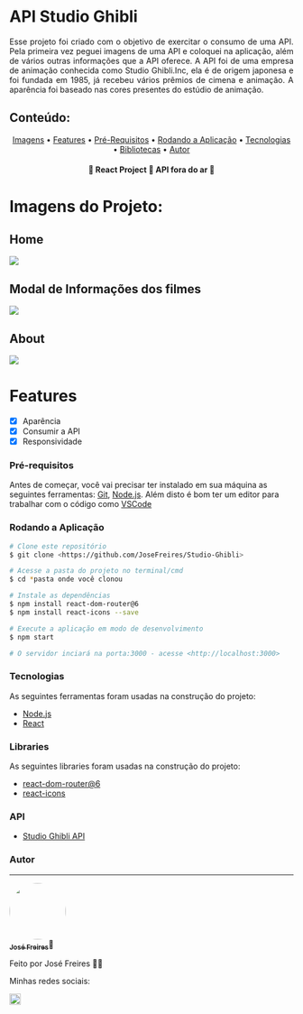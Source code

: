 # API Studio Ghibli

<p align="justify">
Esse projeto foi criado com o objetivo de exercitar o consumo de uma API. Pela primeira vez peguei imagens de uma API
e coloquei na aplicação, além de vários outras informações que a API oferece. A API foi de uma empresa de animação conhecida como 
Studio Ghibli.Inc, ela é de origem japonesa e foi fundada em 1985, já recebeu vários prêmios de cimena e animação.
A aparência foi baseado nas cores presentes do estúdio de animação.
</p>


## Conteúdo:

<p align="center">
 <a href="#imagens-do-projeto">Imagens</a> •
 <a href="#features">Features</a> •
 <a href="#pré-requisitos">Pré-Requisitos</a> •
 <a href="#rodando-a-aplicação">Rodando a Aplicação</a> •
 <a href="#tecnologias">Tecnologias</a> • 
 <a href="#libraries">Bibliotecas</a> • 
 <a href="#autor">Autor</a>
</p>

<h4 align="center"> 
	🚧  React Project 🚀 API fora do ar  🚧
</h4>

# Imagens do Projeto:
## Home
<img src="https://user-images.githubusercontent.com/88195769/199580814-74ca8ee4-022f-4a6e-82eb-e160d1b5fbb8.png" />

## Modal de Informações dos filmes

<img src="https://user-images.githubusercontent.com/88195769/199580631-5236aa6f-88f2-4c64-9df5-57a08bc10044.png" />

## About
<img src="https://user-images.githubusercontent.com/88195769/199580947-4fe8905a-1694-4465-bd37-ad0756e7eb12.png" />

# Features

- [x] Aparência
- [x] Consumir a API
- [x] Responsividade

### Pré-requisitos

Antes de começar, você vai precisar ter instalado em sua máquina as seguintes ferramentas:
[Git](https://git-scm.com), [Node.js](https://nodejs.org/en/). 
Além disto é bom ter um editor para trabalhar com o código como [VSCode](https://code.visualstudio.com/)

### Rodando a Aplicação

```bash
# Clone este repositório
$ git clone <https://github.com/JoseFreires/Studio-Ghibli>

# Acesse a pasta do projeto no terminal/cmd
$ cd *pasta onde você clonou

# Instale as dependências
$ npm install react-dom-router@6
$ npm install react-icons --save

# Execute a aplicação em modo de desenvolvimento
$ npm start

# O servidor inciará na porta:3000 - acesse <http://localhost:3000>
```

### Tecnologias

As seguintes ferramentas foram usadas na construção do projeto:

- [Node.js](https://nodejs.org/en/)
- [React](https://pt-br.reactjs.org/)

### Libraries

As seguintes libraries foram usadas na construção do projeto:

- [react-dom-router@6](https://reactrouter.com/docs/en/v6/getting-started/overview)
- [react-icons](https://react-icons.github.io/react-icons)

### API

- [Studio Ghibli API](https://ghibliapi.herokuapp.com)

### Autor
---

<a href="https://github.com/JoseFreires">
 <img style="border-radius: 50%;" src="https://avatars.githubusercontent.com/u/88195769?v=4" width="100px;" alt=""/>
 <br />
 <sub><b>José Freires</b></sub></a>🦊
</a>


Feito por José Freires 🦊🦊 

Minhas redes sociais:

<a href="www.linkedin.com/in/josefreires" type="/blank">
	<img style="width: 20px;
	cursor: pointer;" src="https://user-images.githubusercontent.com/88195769/199581576-ed1a2c13-a180-4d85-a87e-8b4035fe874b.png" />
</a>
